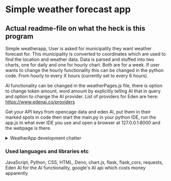 # Simple weather forecast app

## Actual readme-file on what the heck is this program

Simple weatherapp, User is asked for municipality they want weather forecast for. This municipality is converted to coordinates which are used to find the location and weather data. Data is parsed and stuffed into two charts, one for daily and one for hourly chart. Both are for a week.
If user wants to change the hourly functionality this can be changed in the python code. From hourly to every X hours (currently set to every 6 hours).

AI functionality can be changed in the weatherPages.js file, there is option to change token amount, word amount by explicitly telling AI that in query and option to change the AI provider. List of providers for Eden are here: https://www.edenai.co/providers 

Get your API keys from opencage data and eden AI, put them in their marked spots in code then
start the main.py in your python IDE, run the app.js in what ever IDE you use and open a browser at 127.0.0.1:8000 and the webpage is there. 









<details>
<summary>WeatherApp development chatter</summary>
  
### WeatherApp development chatter

So this is my weather app, created in a day. It takes user input for a city/municipality/town etc. Turns this information into coordinates, longitude, latitude with opencagedata.com and then uses that data to fetch weather information from the open-meteo's API.

Some minor tweaks were made to capitalize the first letter of user input as this input is used directly in some places on the website. Some neat logic to clear the graph a little bit to make it easier to read, such as showing the date change at midnight and only showing the day and month and not whole time information. Basic stuff to make everything look little bit more fine tuned. Editing the CSS style-file was easy to do with help of Figma which can give me the CSS files needed and allows creation of nice colour palettes. Quick bit of testing and everything seems fine.

Getting the project to point where data from weather API and opencagedata's coordinate API's data was shown correctly.
Parsing the data and adding it on graph and figuring out how to format, grid and squish the graph tightly around the datapoints took a little bit time and fiddling with google and chatbots. 

Adding AI-generated descriptions from the municipalities was not too difficult in the actual implementation of adding the municipality in question into the query for AI. The issues came from finding a free open-source AI with API that was not paid and actually worked as supposed. 
After hassling with dozens of APIs and creating multiple accounts to different websites i found Eden AI which had multiple options, so i just went through a list to test one by one which actually gives me a response. Once response was found it was time to parse the response, set token limits and explicitly tell the AI to not exceed the word limit in order to make the AI-generated text not be cut out oddly.

Last batch of quick testing and doing ZAP testing on the website and it came clean so I suppose cybersecurity course i had bit ago made me make semi-basic secure websites. 
</details>


### Used languages and libraries etc

JavaScript, Python, CSS, HTML, Deno, chart.js, flask, flask_cors, requests, Eden AI for the AI functionality, google's AI api which costs money apparently
